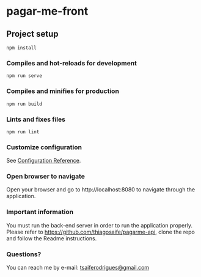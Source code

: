 # pagar-me-front

## Project setup
```
npm install
```

### Compiles and hot-reloads for development
```
npm run serve
```

### Compiles and minifies for production
```
npm run build
```

### Lints and fixes files
```
npm run lint
```
### Customize configuration
See [Configuration Reference](https://cli.vuejs.org/config/).

### Open browser to navigate
Open your browser and go to http://localhost:8080 to navigate through the application.

### Important information
You must run the back-end server in order to run the application properly.
Please refer to https://github.com/thiagosaife/pagarme-api, clone the repo and follow the Readme instructions.

### Questions?
You can reach me by e-mail: <tsaiferodrigues@gmail.com>